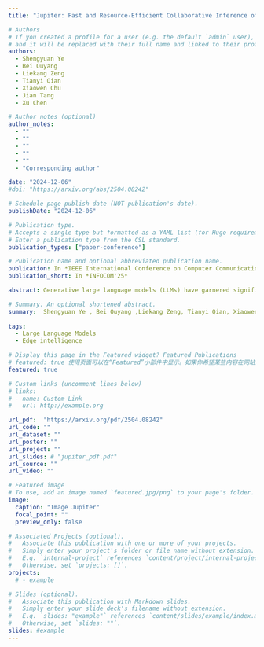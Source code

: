 ```yaml
---
title: "Jupiter: Fast and Resource-Efficient Collaborative Inference of Generative LLMs on Edge Devices"

# Authors
# If you created a profile for a user (e.g. the default `admin` user), write the username (folder name) here
# and it will be replaced with their full name and linked to their profile.
authors:
  - Shengyuan Ye
  - Bei Ouyang
  - Liekang Zeng
  - Tianyi Qian
  - Xiaowen Chu
  - Jian Tang
  - Xu Chen

# Author notes (optional)
author_notes:
  - ""
  - ""
  - ""
  - ""
  - ""
  - "Corresponding author"

date: "2024-12-06"
#doi: "https://arxiv.org/abs/2504.08242"

# Schedule page publish date (NOT publication's date).
publishDate: "2024-12-06"

# Publication type.
# Accepts a single type but formatted as a YAML list (for Hugo requirements).
# Enter a publication type from the CSL standard.
publication_types: ["paper-conference"]

# Publication name and optional abbreviated publication name.
publication: In *IEEE International Conference on Computer Communications*
publication_short: In *INFOCOM'25*

abstract: Generative large language models (LLMs) have garnered significant attention due to their exceptional capabilities in various AI tasks. Traditionally deployed in cloud datacenters, LLMs are now increasingly moving towards more accessible edge platforms to protect sensitive user data and ensure privacy preservation. The limited computational resources of individual edge devices, however, can result in excessively prolonged inference latency and overwhelmed memory usage. While existing research has explored collaborative edge computing to break the resource wall of individual devices, these solutions yet suffer from massive communication overhead and under-utilization of edge resources. Furthermore, they focus exclusively on optimizing the prefill phase, neglecting the crucial autoregressive decoding phase for generative LLMs. To address that, we propose Jupiter, a fast, scalable, and resource-efficient collaborative edge AI system for generative LLM inference. Jupiter introduces a flexible pipelined architecture as a principle and differentiates its system design according to the differentiated characteristics of the prefill and decoding phases. For prefilling, Jupiter submits a novel intra-sequence pipeline parallelism and develops a meticulous parallelism planning strategy to maximize resource efficiency; For decoding, Jupiter devises an effective outlinebased pipeline parallel decoding mechanism combined with speculative decoding, which further magnifies inference acceleration. Extensive evaluation based on realistic implementation demonstrates that Jupiter remarkably outperforms state-of-the-art approaches under various edge environment setups, achieving up to 26.1× end-to-end latency reduction while rendering on-par generation quality. Meanwhile, Jupiter demonstrates substantial scalability even under bandwidth-limited edge environments.

# Summary. An optional shortened abstract.
summary:  Shengyuan Ye , Bei Ouyang ,Liekang Zeng, Tianyi Qian, Xiaowen Chu, Jian Tang, Xu Chen<sup>&#8224; 
 
tags:
  - Large Language Models
  - Edge intelligence

# Display this page in the Featured widget? Featured Publications
# featured: true 使得页面可以在“Featured”小部件中显示。如果你希望某些内容在网站上被突出展示，通过设置这个属性可以将它们放在更显眼的位置。
featured: true

# Custom links (uncomment lines below)
# links:
# - name: Custom Link
#   url: http://example.org

url_pdf:  "https://arxiv.org/pdf/2504.08242"
url_code: ""
url_dataset: ""
url_poster: ""
url_project: ""
url_slides: # "jupiter_pdf.pdf"
url_source: ""
url_video: ""

# Featured image
# To use, add an image named `featured.jpg/png` to your page's folder.
image:
  caption: "Image Jupiter"
  focal_point: ""
  preview_only: false

# Associated Projects (optional).
#   Associate this publication with one or more of your projects.
#   Simply enter your project's folder or file name without extension.
#   E.g. `internal-project` references `content/project/internal-project/index.md`.
#   Otherwise, set `projects: []`.
projects:
  # - example

# Slides (optional).
#   Associate this publication with Markdown slides.
#   Simply enter your slide deck's filename without extension.
#   E.g. `slides: "example"` references `content/slides/example/index.md`.
#   Otherwise, set `slides: ""`.
slides: #example
---
```


<!-- {{% callout note %}}
Click the _Cite_ button above to demo the feature to enable visitors to import publication metadata into their reference management software.
{{% /callout %}}

{{% callout note %}}
Create your slides in Markdown - click the _Slides_ button to check out the example.
{{% /callout %}}

Add the publication's **full text** or **supplementary notes** here. You can use rich formatting such as including [code, math, and images](https://docs.hugoblox.com/content/writing-markdown-latex/). -->

 
